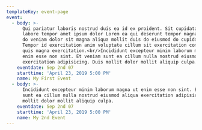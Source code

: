 ```yaml
---
templateKey: event-page
event:
  - body: >-
      Qui pariatur laboris nostrud duis ea id ex proident. Sit cupidatat nisi
      labore tempor amet ipsum dolor Lorem ea qui deserunt tempor magna. Labore
      do veniam dolor sit magna aliqua mollit duis do eiusmod do cupidatat.
      Tempor id exercitation anim voluptate cillum sit exercitation commodo id
      quis magna exercitation.<br/>Incididunt excepteur minim laborum magna ut
      enim esse non sint. Et veniam sunt ea cillum nulla nostrud eiusmod aliqua
      exercitation adipisicing. Duis mollit dolor mollit aliquip culpa.
    eventdate: Sep 2nd 07
    starttime: 'April 23, 2019 5:00 PM'
    name: My First Event
  - body: >-
      Incididunt excepteur minim laborum magna ut enim esse non sint. Et veniam
      sunt ea cillum nulla nostrud eiusmod aliqua exercitation adipisicing. Duis
      mollit dolor mollit aliquip culpa.
    eventdate: Sep 2nd 07
    starttime: 'April 23, 2019 5:00 PM'
    name: My 2nd Event
---
```

